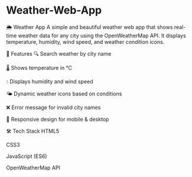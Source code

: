 # Weather-Web-App
🌦️ Weather App
A simple and beautiful weather web app that shows real-time weather data for any city using the OpenWeatherMap API.
It displays temperature, humidity, wind speed, and weather condition icons.

🚀 Features
🔍 Search weather by city name

🌡️ Shows temperature in °C

💧 Displays humidity and wind speed

🌤️ Dynamic weather icons based on conditions

❌ Error message for invalid city names

📱 Responsive design for mobile & desktop

🛠️ Tech Stack
HTML5

CSS3

JavaScript (ES6)

OpenWeatherMap API
